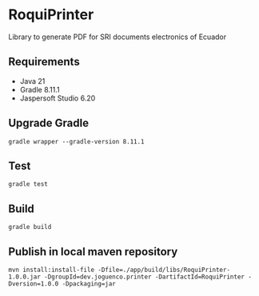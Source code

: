 # RoquiPrinter
Library to generate PDF for SRI documents electronics of Ecuador

## Requirements
- Java 21
- Gradle 8.11.1
- Jaspersoft Studio 6.20

## Upgrade Gradle
```
gradle wrapper --gradle-version 8.11.1
```

## Test
```
gradle test
```

## Build
```
gradle build
```

## Publish in local maven repository
```
mvn install:install-file -Dfile=./app/build/libs/RoquiPrinter-1.0.0.jar -DgroupId=dev.joguenco.printer -DartifactId=RoquiPrinter -Dversion=1.0.0 -Dpackaging=jar
```
